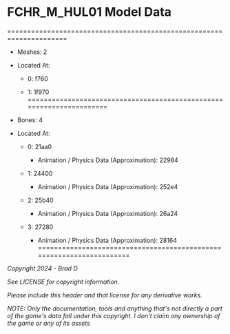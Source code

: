 # FCHR_M_HUL01 Model Data
=====================================================================

* Meshes: 2

* Located At:

  * 0: f760

  * 1: 1f970
=====================================================================

* Bones: 4

* Located At:

  * 0: 21aa0

    * Animation / Physics Data (Approximation): 22984

  * 1: 24400

    * Animation / Physics Data (Approximation): 252e4

  * 2: 25b40

    * Animation / Physics Data (Approximation): 26a24

  * 3: 27280

    * Animation / Physics Data (Approximation): 28164
=====================================================================

*Copyright 2024 - Brad D*

*See LICENSE for copyright information.*

*Please include this header and that license for any derivative works.*

*NOTE: Only the documentation, tools and anything that's not directly a part of the game's data fall under this copyright. I don't claim any ownership of the game or any of its assets*
